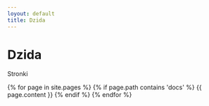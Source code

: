 ```yaml
---
loyout: default
title: Dzida
---
```


# Dzida

Stronki

{% for page in site.pages %}
    {% if page.path contains 'docs' %}
        {{ page.content }}
    {% endif %}
{% endfor %}
